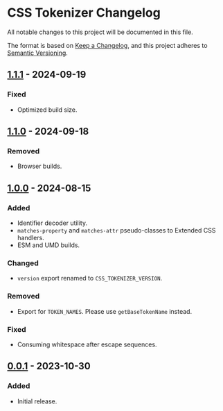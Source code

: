 # CSS Tokenizer Changelog

All notable changes to this project will be documented in this file.

The format is based on [Keep a Changelog][keepachangelog], and this project adheres to [Semantic Versioning][semver].

[keepachangelog]: https://keepachangelog.com/en/1.0.0/
[semver]: https://semver.org/spec/v2.0.0.html

## [1.1.1] - 2024-09-19

### Fixed

- Optimized build size.

[1.1.1]: https://github.com/AdguardTeam/tsurlfilter/releases/tag/css-tokenizer-v1.1.1

## [1.1.0] - 2024-09-18

### Removed

- Browser builds.

[1.1.0]: https://github.com/AdguardTeam/tsurlfilter/releases/tag/css-tokenizer-v1.1.0

## [1.0.0] - 2024-08-15

### Added

- Identifier decoder utility.
- `matches-property` and `matches-attr` pseudo-classes to Extended CSS handlers.
- ESM and UMD builds.

### Changed

- `version` export renamed to `CSS_TOKENIZER_VERSION`.

### Removed

- Export for `TOKEN_NAMES`. Please use `getBaseTokenName` instead.

### Fixed

- Consuming whitespace after escape sequences.

[1.0.0]: https://github.com/AdguardTeam/tsurlfilter/releases/tag/css-tokenizer-v1.0.0

## [0.0.1] - 2023-10-30

### Added

- Initial release.

[0.0.1]: https://github.com/AdguardTeam/tsurlfilter/releases/tag/css-tokenizer-v0.0.1
